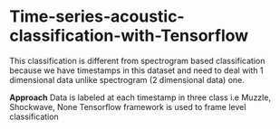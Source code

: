 # Time-series-acoustic-classification-with-Tensorflow

This classification is different from spectrogram based classification because we have timestamps in this dataset and need to deal with 1 dimensional data unlike spectrogram (2 dimensional data) one.

**Approach**
Data is labeled at each timestamp in three class i.e Muzzle, Shockwave, None
Tensorflow framework is used to frame level classification
